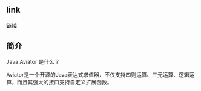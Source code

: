 ## link
[链接](https://www.jianshu.com/p/87755be4b9c3)
## 简介
Java Aviator 是什么？

Aviator是一个开源的Java表达式求值器，不仅支持四则运算、三元运算、逻辑运算，而且其强大的接口支持自定义扩展函数。